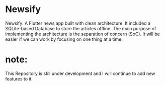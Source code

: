 # Newsify

Newsify: A Flutter news app built with clean architecture. It included a SQLite-based Database to store the articles offline. The main purpose of implementing the architecture is the separation of concern (SoC). It will be easier if we can work by focusing on one thing at a time.

# note:
This Repository is still under development and I will continue to add new features to it.

